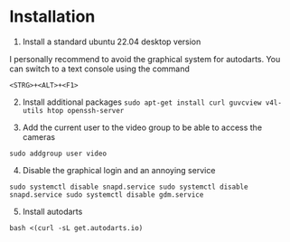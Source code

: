 # Installation

1. Install a standard ubuntu 22.04 desktop version

I personally recommend to avoid the graphical system for autodarts. You can switch to a text console using the command 

`
<STRG>+<ALT>+<F1>
`

2. Install additional packages
`
sudo apt-get install curl guvcview v4l-utils htop openssh-server
`

3. Add the current user to the video group to be able to access the cameras

`
sudo addgroup user video
`

4. Disable the graphical login and an annoying service

`
sudo systemctl disable snapd.service
sudo systemctl disable snapd.service
sudo systemctl disable gdm.service
`

5. Install autodarts

`
bash <(curl -sL get.autodarts.io)
`
